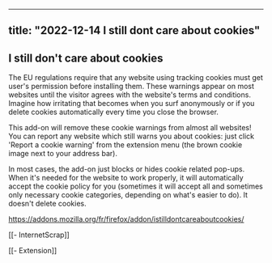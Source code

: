 
---
title: "2022-12-14 I still dont care about cookies"
---

## I still don't care about cookies

The EU regulations require that any website using tracking cookies must get user's permission before installing them. These warnings appear on most websites until the visitor agrees with the website's terms and conditions. Imagine how irritating that becomes when you surf anonymously or if you delete cookies automatically every time you close the browser.  
  
This add-on will remove these cookie warnings from almost all websites! You can report any website which still warns you about cookies: just click 'Report a cookie warning' from the extension menu (the brown cookie image next to your address bar).  
  
In most cases, the add-on just blocks or hides cookie related pop-ups. When it's needed for the website to work properly, it will automatically accept the cookie policy for you (sometimes it will accept all and sometimes only necessary cookie categories, depending on what's easier to do). It doesn't delete cookies.

https://addons.mozilla.org/fr/firefox/addon/istilldontcareaboutcookies/

[[- InternetScrap]]

[[- Extension]]